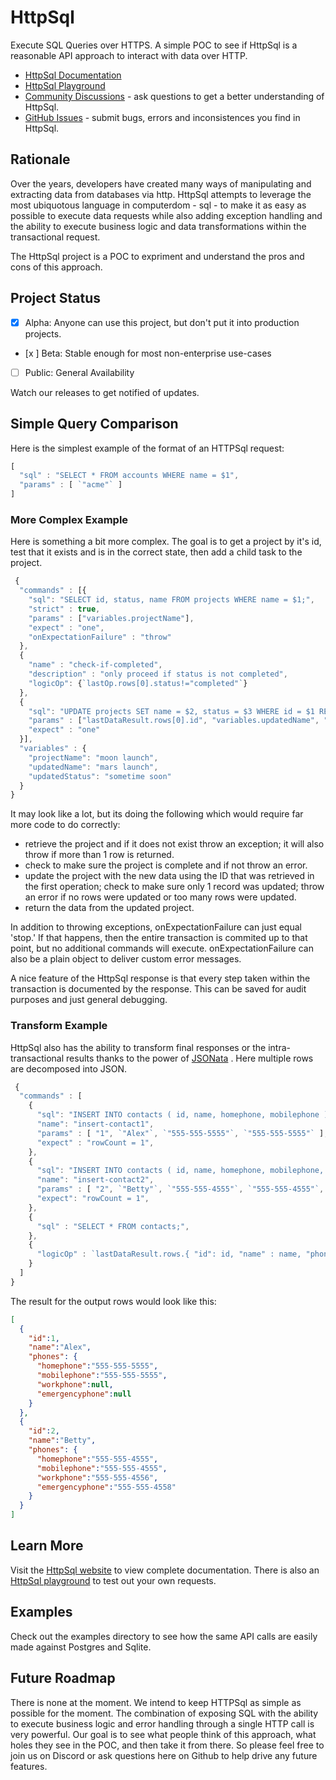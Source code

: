 # HttpSql

Execute SQL Queries over HTTPS.  A simple POC to see if HttpSql is a reasonable API approach to interact with data over HTTP.

- [HttpSql Documentation](http://www.httpsql.com)
- [HttpSql Playground](http://www.httpsql.com/docs/httpsql-playground)
- [Community Discussions](https://github.com/ApiTheory/httpsql/discussions) - ask questions to get a better understanding of HttpSql.
- [GitHub Issues](https://github.com/ApiTheory/httpsql/issues) - submit bugs, errors and inconsistences you find in HttpSql.

## Rationale

Over the years, developers have created many ways of manipulating and extracting data from databases via http.  HttpSql attempts to leverage the most ubiquotous language in computerdom - sql - to make it as easy as possible to execute data requests while also adding exception handling and the ability to execute business
logic and data transformations within the transactional request.

The HttpSql project is a POC to expriment and understand the pros and cons of this approach.

## Project Status

- [x] Alpha: Anyone can use this project, but don't put it into production projects.
- [x ] Beta: Stable enough for most non-enterprise use-cases
- [ ] Public: General Availability

Watch our releases to get notified of updates.

## Simple Query Comparison

Here is the simplest example of the format of an HTTPSql request:

```javascript
[
  "sql" : "SELECT * FROM accounts WHERE name = $1",
  "params" : [ `"acme"` ]
]
```

### More Complex Example

Here is something a bit more complex. The goal is to get a project by it's id, test that it exists and is in the correct state, then add a child task to the project.  

```javascript
 { 
  "commands" : [{ 
    "sql": "SELECT id, status, name FROM projects WHERE name = $1;",
    "strict" : true,
    "params" : ["variables.projectName"],
    "expect" : "one",
    "onExpectationFailure" : "throw"
  },
  {
    "name" : "check-if-completed",
    "description" : "only proceed if status is not completed",
    "logicOp": {`lastOp.rows[0].status!="completed"`}
  },
  {
    "sql": "UPDATE projects SET name = $2, status = $3 WHERE id = $1 RETURNING *;",
    "params" : ["lastDataResult.rows[0].id", "variables.updatedName", "variables.updatedStatus"],
    "expect" : "one"
  }],
  "variables" : {
    "projectName": "moon launch", 
    "updatedName": "mars launch", 
    "updatedStatus": "sometime soon" 
  }
}
```

It may look like a lot, but its doing the following which would require far more code to do correctly:

- retrieve the project and if it does not exist throw an exception; it will also throw if more than 1 row is returned.
- check to make sure the project is complete and if not throw an error.
- update the project with the new data using the ID that was retrieved in the first operation; check to make sure only 1 record was updated; throw an error if no rows were updated or too many rows were updated.
- return the data from the updated project.

In addition to throwing exceptions, onExpectationFailure can just equal 'stop.'  If that happens, then the entire transaction is commited up to that point, but no additional commands will execute.  onExpectationFailure can also be a plain object to deliver custom error messages.

A nice feature of the HttpSql response is that every step taken within the transaction is documented by the response.  This can be saved for audit purposes and just general debugging.

### Transform Example

HttpSql also has the ability to transform final responses or the intra-transactional results thanks to the power of [JSONata](http://www.jsonata.org) .  Here multiple rows are decomposed into JSON.  

```javascript
 { 
  "commands" : [
    { 
      "sql": "INSERT INTO contacts ( id, name, homephone, mobilephone ) VALUES ( ?, ?, ?, ? ) RETURNING *;",
      "name": "insert-contact1",
      "params" : [ "1", `"Alex"`, `"555-555-5555"`, `"555-555-5555"` ],
      "expect" : "rowCount = 1",
    },
    { 
      "sql": "INSERT INTO contacts ( id, name, homephone, mobilephone, workphone, emergencyphone ) VALUES ( ?, ?, ?, ?, ?, ? ) RETURNING *;",
      "name": "insert-contact2",
      "params" : [ "2", `"Betty"`, `"555-555-4555"`, `"555-555-4555"`, `"555-555-4556"`, `"555-555-4558"` ],
      "expect": "rowCount = 1",
    },
    { 
      "sql" : "SELECT * FROM contacts;",
    },
    {
      "logicOp" : `lastDataResult.rows.{ "id": id, "name" : name, "phones" : $sift(function($v, $k) {$k ~> /phone/}) }`,
    }
  ]
}
```

The result for the output rows would look like this:

```JSON
[
  {
    "id":1,
    "name":"Alex",
    "phones": {
      "homephone":"555-555-5555",
      "mobilephone":"555-555-5555",
      "workphone":null,
      "emergencyphone":null
    }
  },
  {
    "id":2,
    "name":"Betty",
    "phones": {
      "homephone":"555-555-4555",
      "mobilephone":"555-555-4555",
      "workphone":"555-555-4556",
      "emergencyphone":"555-555-4558"
    }
  }
]
```

## Learn More

Visit the [HttpSql website](http://www.httpsql.com) to view complete documentation.  There is also an [HttpSql playground](https://www.httpsql/htpsql-playground) to test out your own requests.

## Examples

Check out the examples directory to see how the same API calls are easily made against Postgres and Sqlite.

## Future Roadmap

There is none at the moment.  We intend to keep HTTPSql as simple as possible for the moment.  The combination of exposing SQL with the ability to execute business logic and error handling through a single HTTP call is very powerful.  Our goal is to see what people think of this approach, what holes they see in the POC, and then take it from there.  So please feel free to join us on Discord or ask questions here on Github to help drive any future features.

